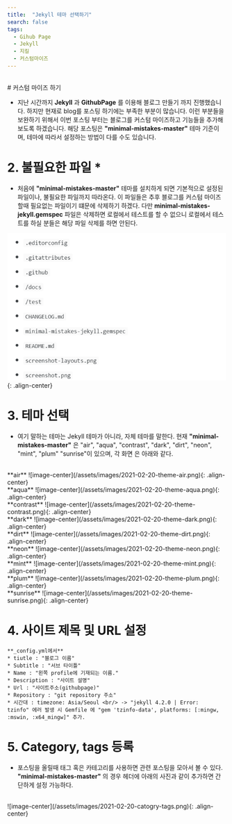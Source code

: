 ```yaml
---
title:  "Jekyll 테마 선택하기"
search: false
tags:
  - Gihub Page
  - Jekyll
  - 지킬
  - 커스텀마이즈
---
```


<br/>
# 커스텀 마이즈 하기

  * 지난 시간까지 **Jekyll** 과 **GithubPage** 를 이용해 블로그 만들기 까지 진행했습니다. 하지만 현재로 blog를 포스팅 하기에는 부족한 부분이 많습니다. 이런 부분들을 보완하기 위해서 이번 포스팅 부터는 블로그를 커스텀 마이즈하고 기능들을 추가해 보도록 하겠습니다. 해당 포스팅은 **"minimal-mistakes-master"** 테마 기준이며, 테마에 따라서 설정하는 방법이 다를 수도 있습니다.

# 2. 불필요한 파일 *

  * 처음에 **"minimal-mistakes-master"** 테마를 설치하게 되면 기본적으로 설정된 파일이나, 불필요한 파일까지 따라온다. 이 파일들은 추후 블로그를 커스텀 마이즈할때 필요없는 파일이기 떄문에 삭제하기 하겠다. 다만 **minimal-mistakes-jekyll.gemspec** 파일은 삭제하면 로컬에서 테스트를 할 수 없으니 로컬에서 테스트를 하실 분들은 해당 파일 삭제를 하면 안된다.

![image-center](/assets/images/2021-02-20-delete-file.png){: .align-center}

# 3. 테마 선택

  * 여기 말하는 테마는 Jekyll 테마가 아니라, 자체 테마를 말한다. 현재 **"minimal-mistakes-master"** 은 "air", "aqua", "contrast", "dark", "dirt", "neon", "mint", "plum" "sunrise"이 있으며, 각 화면 은 아래와 같다.

  <br/>
  **air**
  ![image-center](/assets/images/2021-02-20-theme-air.png){: .align-center}

  <br/>
  **aqua**
  ![image-center](/assets/images/2021-02-20-theme-aqua.png){: .align-center}

  <br/>
  **contrast**
  ![image-center](/assets/images/2021-02-20-theme-contrast.png){: .align-center}

  <br/>
  **dark**
  ![image-center](/assets/images/2021-02-20-theme-dark.png){: .align-center}

  <br/>
  **dirt**
  ![image-center](/assets/images/2021-02-20-theme-dirt.png){: .align-center}

  <br/>
  **neon**
  ![image-center](/assets/images/2021-02-20-theme-neon.png){: .align-center}

  <br/>
  **mint**
  ![image-center](/assets/images/2021-02-20-theme-mint.png){: .align-center}

  <br/>
  **plum**
  ![image-center](/assets/images/2021-02-20-theme-plum.png){: .align-center}

  <br/>
  **sunrise**
  ![image-center](/assets/images/2021-02-20-theme-sunrise.png){: .align-center}

# 4. 사이트 제목 및 URL 설정

	**_config.yml에서**
	* tiutle : "블로그 이름"
	* Subtitle : "서브 타이틀"
	* Name : "왼쪽 profile에 기재되는 이름."
	* Description : "사이트 설명"
	* Url : "사이트주소(githubpage)"
	* Repository : "git repository 주소"
	* 시간대 : timezone: Asia/Seoul <br/> -> "jekyll 4.2.0 | Error:  tzinfo" 에러 발생 시 Gemfile 에 "gem 'tzinfo-data', platforms: [:mingw, :mswin, :x64_mingw]" 추가.

# 5. Category, tags 등록

  * 포스팅을 올릴때 태그 혹은 카테고리를 사용하면 관련 포스팅을 모아서 볼 수 있다. **"minimal-mistakes-master"** 의 경우 헤더에 아래의 사진과 같이 추가하면 간단하게 설정 가능하다.

  <br/>
  ![image-center](/assets/images/2021-02-20-catogry-tags.png){: .align-center}
